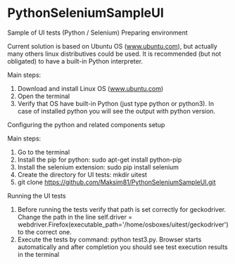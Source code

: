 # PythonSeleniumSampleUI
Sample of UI tests (Python / Selenium)
Preparing environment

Current solution is based on Ubuntu OS (www.ubuntu.com), but actually many others linux distributives could be used. It is recommended (but not obligated) to have a built-in Python interpreter.

Main steps:

1. Download and install Linux OS (www.ubuntu.com)
2. Open the terminal
3. Verify that OS have built-in Python (just type python or python3). In case of installed python you will see the output with python version.

Configuring the python and related components setup

Main steps:

1. Go to the terminal
2. Install the pip for python: sudo apt-get install python-pip
3. Install the selenium extension: sudo pip install selenium
4. Create the directory for UI tests: mkdir uitest
5. git clone https://github.com/Maksim81/PythonSeleniumSampleUI.git

Running the UI tests

1. Before running the tests verify that path is set correctly for geckodriver. Change the path in the line self.driver = webdriver.Firefox(executable_path='/home/osboxes/uitest/geckodriver') to the correct one.
2. Execute the tests by command: python test3.py. Browser starts automatically and after completion you should see test execution results in the terminal
